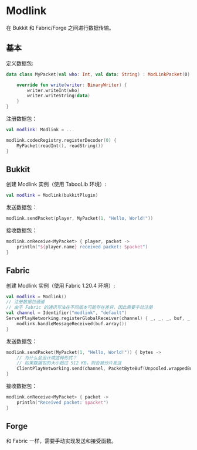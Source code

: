 # Modlink

在 Bukkit 和 Fabric/Forge 之间进行数据传输。

## 基本

定义数据包:

```kotlin
data class MyPacket(val who: Int, val data: String) : ModLinkPacket(0) {

    override fun write(writer: BinaryWriter) {
        writer.writeInt(who)
        writer.writeString(data)
    }
}
```

注册数据包：

```kotlin
val modlink: Modlink = ...

modlink.codecRegistry.registerDecoder(0) {
    MyPacket(readInt(), readString())
}
```

## Bukkit

创建 Modlink 实例（使用 TabooLib 环境）:

```kotlin
val modlink = Modlink(bukkitPlugin)
```

发送数据包：

```kotlin
modlink.sendPacket(player, MyPacket(1, "Hello, World!"))
```

接收数据包：

```kotlin
modlink.onReceive<MyPacket> { player, packet ->
    println("${player.name} received packet: $packet")
}
```

## Fabric

创建 Modlink 实例（使用 Fabric 1.20.4 环境）:

```kotlin
val modlink = Modlink()
// 注册数据包通道
// 由于 Fabric 的通讯写法在不同版本可能存在差异，因此需要手动注册
val channel = Identifier("modlink", "default")
ServerPlayNetworking.registerGlobalReceiver(channel) { _, _, _, buf, _ ->
    modlink.handleMessageReceived(buf.array())
}
```

发送数据包：

```kotlin
modlink.sendPacket(MyPacket(1, "Hello, World!")) { bytes ->
    // 为什么会设计成这种形式？
    // 如果数据包的大小超过 512 KB，则会被分片发送
    ClientPlayNetworking.send(channel, PacketByteBuf(Unpooled.wrappedBuffer(bytes)))
}
```

接收数据包：
```kotlin
modlink.onReceive<MyPacket> { packet ->
    println("Received packet: $packet")
}
``` 

## Forge

和 Fabric 一样，需要手动实现发送和接受函数。